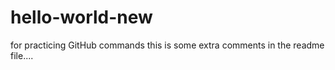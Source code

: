 # hello-world-new
for practicing GitHub commands
this is some extra comments in the readme file....
